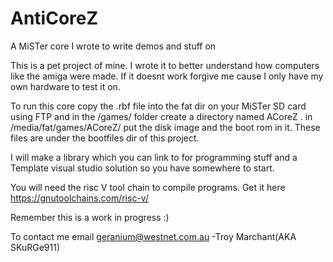 # AntiCoreZ
A MiSTer core I wrote to write demos and stuff on

This is a pet project of mine. I wrote it to better understand how computers like the amiga were made. If it doesnt work forgive me cause I only have my own hardware to test it on.

To run this core copy the .rbf file into the fat dir on your MiSTer SD card using FTP and in the /games/ folder create a directory named ACoreZ .
in /media/fat/games/ACoreZ/ put the disk image and the boot rom in it. These files are under the bootfiles dir of this project.

I will make a library which you can link to for programming stuff and a Template visual studio solution so you have somewhere to start.

You will need the risc V tool chain to compile programs.
Get it here https://gnutoolchains.com/risc-v/

Remember this is a work in progress :)

To contact me email geranium@westnet.com.au
-Troy Marchant(AKA SKuRGe911)